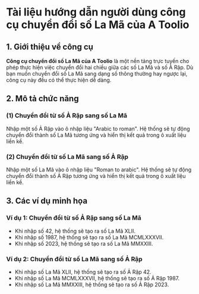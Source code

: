 # Tài liệu hướng dẫn người dùng công cụ chuyển đổi số La Mã của A Toolio

## 1. Giới thiệu về công cụ

**Công cụ chuyển đổi số La Mã của A Toolio** là một nền tảng trực tuyến cho phép thực hiện việc chuyển đổi hai chiều giữa các số La Mã và số Ả Rập. Dù bạn muốn chuyển đổi số La Mã sang dạng số thông thường hay ngược lại, công cụ này đều có thể thực hiện dễ dàng.

## 2. Mô tả chức năng

### (1) **Chuyển đổi từ số Ả Rập sang số La Mã**

Nhập một số Ả Rập vào ô nhập liệu "Arabic to roman". Hệ thống sẽ tự động chuyển đổi thành số La Mã tương ứng và hiển thị kết quả trong ô xuất liệu liền kề.

### (2) **Chuyển đổi từ số La Mã sang số Ả Rập**

Nhập một số La Mã vào ô nhập liệu "Roman to arabic". Hệ thống sẽ tự động chuyển đổi thành số Ả Rập tương ứng và hiển thị kết quả trong ô xuất liệu liền kề.

## 3. Các ví dụ minh họa

### Ví dụ 1: Chuyển đổi từ số Ả Rập sang số La Mã

- Khi nhập số 42, hệ thống sẽ tạo ra số La Mã XLII.
- Khi nhập số 1987, hệ thống sẽ tạo ra số La Mã MCMLXXXVII.
- Khi nhập số 2023, hệ thống sẽ tạo ra số La Mã MMXXIII.

### Ví dụ 2: Chuyển đổi từ số La Mã sang số Ả Rập

- Khi nhập số La Mã XLII, hệ thống sẽ tạo ra số Ả Rập 42.
- Khi nhập số La Mã MCMLXXXVII, hệ thống sẽ tạo ra số Ả Rập 1987.
- Khi nhập số La Mã MMXXIII, hệ thống sẽ tạo ra số Ả Rập 2023.